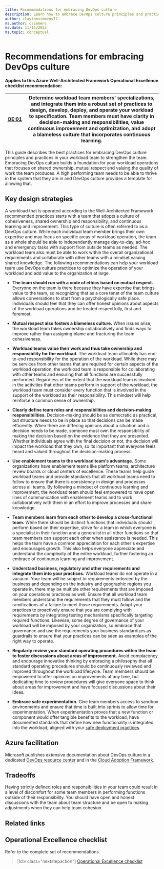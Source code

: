 ```yaml
---
title: Recommendations for embracing DevOps culture
description: Learn how to embrace DevOps culture principles and practices in your workload team to strengthen the team.
author: claytonsiemens77
ms.author: csiemens
ms.date: 11/15/2023
ms.topic: conceptual
---
```


# Recommendations for embracing DevOps culture

**Applies to this Azure Well-Architected Framework Operational Excellence checklist recommendation:** 

|[OE:01](checklist.md)| Determine workload team members' specializations, and integrate them into a robust set of practices to design, develop, deploy, and operate your workload to specification. Team members must have clarity in decision-making and responsibilities, value continuous improvement and optimization, and adopt a blameless culture that incorporates continuous learning.| 
|---|---| 

This guide describes the best practices for embracing DevOps culture principles and practices in your workload team to strengthen the team. Embracing DevOps culture builds a foundation for your workload operations that focuses on shared ownership, mutual respect and valuing the quality of work the team produces. A high performing team needs to be able to thrive in the system that they are in and DevOps culture provides a template for allowing that.

## Key design strategies 

A workload that is operated according to the Well-Architected Framework recommended practices starts with a team that adopts a culture of cohesiveness, shared ownership and responsibility, and continuous learning and improvement. This type of culture is often referred to as a DevOps culture. While each individual team member brings their own expertise and may focus on specific areas of workload operation, the team as a whole should be able to independently manage day-to-day, ad-hoc and emergency tasks with support from outside teams as needed. The workload team also must be able to work within the overall organizational requirements and collaborate with other teams with a mindset valuing shared knowledge. The following recommendations can help your workload team use DevOps culture practices to optimize the operation of your workload and add value to the organization at large.

-   **The team should run with a code of ethics based on mutual respect.** Everyone on the team is there because they have expertise that brings value to the team, so recognizing that as a core tenet of the team culture allows conversations to start from a psychologically safe place. Individuals should feel that they can offer honest opinions about aspects of the workload operations and be treated respectfully, first and foremost.

-   **Mutual respect also fosters a blameless culture.** When issues arise, the workload team takes ownership collaboratively and finds ways to improve rather than assigning blame and fracturing the team cohesiveness.

-   **Workload teams value their work and thus take ownership and responsibility for the workload.** The workload team ultimately has end-to-end responsibility for the operation of the workload. While there may be services from other teams that are required for certain aspects of the workload operation, the workload team is responsible for collaborating with other teams and ensuring that all functions are successfully performed. Regardless of the extent that the workload team is involved in the activities that other teams perform in support of the workload, the workload team must consider every function that is involved in the support of the workload as their responsibility. This mindset will help reinforce a common sense of ownership.

-   **Clearly define team roles and responsibilities and decision-making responsibilities.** Decision-making should be as democratic as practical, but structure needs to be in place so that decisions can be made efficiently. When there are differing opinions about a situation and a decision needs to be made, someone must own the responsibility of making the decision based on the evidence that they are presented. Whether individuals agree with the final decision or not, the decision will impact the workload that they own, so its important that everyone feels heard and valued throughout the decision-making process.

-   **Use enablement teams to the workload team's advantage.** Some organizations have enablement teams like platform teams, architecture review boards or cloud centers of excellence. These teams help guide workload teams and provide standards that all workload teams need to follow to ensure that there is consistency in design and processes across all teams. By following a mindset of continuous learning and improvement, the workload team should feel empowered to have open lines of communication with enablement teams and to work collaboratively with them in an effort to improve processes and share knowledge.

-   **Team members learn from each other to develop a cross-functional team.** While there should be distinct functions that individuals should perform based on their expertise, strive for a team in which everyone is a specialist in their function and a generalist in all other functions so that team members can support each other when assistance is needed. This helps the team have a common appreciation for each other's expertise and encourages growth. This also helps everyone appreciate and understand the complexity of the entire workload, further fostering an embrace of continuous learning and improvement.

-   **Understand business, regulatory and other requirements and integrate them into your practices.** Workload teams do not operate in a vacuum. Your team will be subject to requirements enforced by the business and depending on the industry and geographic regions you operate in, there may be multiple other requirements that are imposed on your operations practices as well. Ensure that all workload team members understand the requirements that they must follow and the ramifications of a failure to meet those requirements. Adapt your practices to proactively ensure that you are complying with requirements by integrating testing mechanisms specifically targeting required functions. Likewise, some degree of governance of your workload will be imposed by your organization, so embrace that governance and use the requirements your business standardizes as guardrails to ensure that your practices can be seen as examples of the right way to operate.

-   **Regularly review your standard operating procedures within the team to foster discussions about areas of improvement.** Avoid complacency and encourage innovative thinking by embracing a philosophy that all standard operating procedures should be continuously reviewed and improved throughout the workload lifecycle. Team members should be empowered to offer opinions on improvements at any time, but dedicating time to review procedures will give everyone space to think about areas for improvement and have focused discussions about their ideas.

-   **Embrace safe experimentation.** Give team members access to sandbox environments and ensure that time is built into sprints to allow time for experimentation. When experimentation proves that a new function or component would offer tangible benefits to the workload, have documented standards that define how new functionality is integrated into the workload, aligned with your [safe deployment practices](safe-deployments.md).

## Azure facilitation

Microsoft publishes extensive documentation about DevOps culture in a dedicated [DevOps resource center](/devops/what-is-devops) and in the [Cloud Adoption Framework](/azure/cloud-adoption-framework/ready/considerations/devops-principles-and-practices).

## Tradeoffs

Having strictly defined roles and responsibilities in your team could result in a level of discomfort for some team members in performing functions outside of their responsibility. You should have open and honest discussions with the team about team structure and be open to making adjustments when they can help team cohesion.

## Related links


## Operational Excellence checklist  

Refer to the complete set of recommendations. 

> [!div class="nextstepaction"] 
> [Operational Excellence checklist](checklist.md) 
